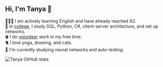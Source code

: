 ## Hi, I'm Tanya 👋

👩🏻‍💻 I am actively learning English and have already reached A2.<br/>
💼 In [college](https://mck-ktits.ru/), I study SQL, Python, C#, client-server architecture, and set up networks.<br/>
🍀 I do [volunteer](https://drive.google.com/drive/folders/1Yh2C-_zBIexGLzEzT_Kq9kFUr8oUX43Q?usp=sharing) work in my free time.<br/>
🐈 I love yoga, drawing, and cats.<br/>
💭 I'm currently studying neural networks and auto-testing.<br/>

![Tanya GitHub stats](https://github-readme-stats.vercel.app/api?username=M1r4ku&show_icons=true&theme=radical)
